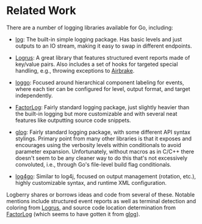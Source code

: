 # Related Work

There are a number of logging libraries available for Go, including:

 * [log](http://golang.org/pkg/log/): The built-in simple logging
   package.  Has basic levels and just outputs to an IO stream, making
   it easy to swap in different endpoints.

 * [Logrus](https://github.com/sirupsen/logrus): A great library that
   features structured event reports made of key/value pairs.  Also
   includes a set of hooks for targeted special handling, e.g.,
   throwing exceptions to [Airbrake](https://airbrake.io/).

 * [loggo](https://github.com/juju/loggo): Focused around hierarchical
   component labeling for events, where each tier can be configured
   for level, output format, and target independently.

 * [FactorLog](https://github.com/kdar/factorlog): Fairly standard
   logging package, just slightly heavier than the built-in logging
   but more customizable and with several neat features like
   outputting source code snippets.

 * [glog](https://github.com/golang/glog): Fairly standard logging
   package, with some different API syntax stylings.  Primary point
   from many other libraries is that it exposes and encourages using
   the verbosity levels within conditionals to avoid parameter
   expansion.  Unfortunately, without macros as in C/C++ there doesn't
   seem to be any cleaner way to do this that's not excessively
   convoluted, i.e., through Go's file-level build flag conditionals.

 * [log4go](http://code.google.com/p/log4go/): Similar to log4j,
   focused on output management (rotation, etc.), highly customizable
   syntax, and runtime XML configuration.

Logberry shares or borrows ideas and code from several of these.
Notable mentions include structured event reports as well as terminal
detection and coloring from
[Logrus](https://github.com/sirupsen/logrus), and source code location
determination from [FactorLog](https://github.com/kdar/factorlog)
(which seems to have gotten it from
[glog](https://github.com/golang/glog)).
